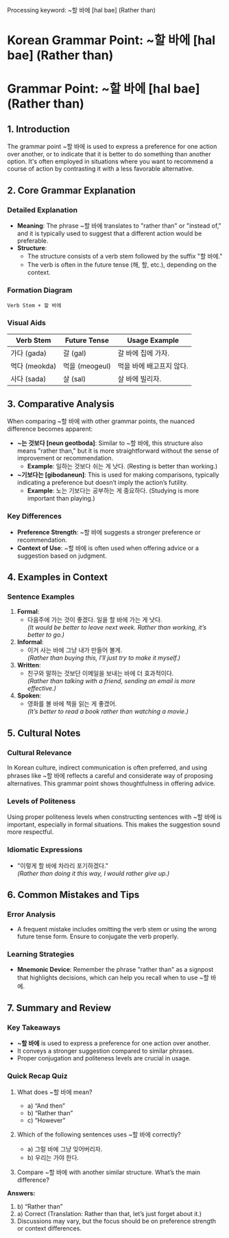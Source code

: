 Processing keyword: ~할 바에 [hal bae] (Rather than)
# Korean Grammar Point: ~할 바에 [hal bae] (Rather than)
# Grammar Point: ~할 바에 [hal bae] (Rather than)
## 1. Introduction
The grammar point ~할 바에 is used to express a preference for one action over another, or to indicate that it is better to do something than another option. It's often employed in situations where you want to recommend a course of action by contrasting it with a less favorable alternative.
## 2. Core Grammar Explanation
### Detailed Explanation
- **Meaning**: The phrase ~할 바에 translates to "rather than" or "instead of," and it is typically used to suggest that a different action would be preferable.
- **Structure**: 
  - The structure consists of a verb stem followed by the suffix "할 바에."
  - The verb is often in the future tense (해, 할, etc.), depending on the context.
### Formation Diagram
```
Verb Stem + 할 바에
```
### Visual Aids
| Verb Stem    | Future Tense   | Usage Example                       |
|--------------|----------------|------------------------------------|
| 가다 (gada)  | 갈 (gal)       | 갈 바에 집에 가자.                 |
| 먹다 (meokda)| 먹을 (meogeul)| 먹을 바에 배고프지 않다.           |
| 사다 (sada)  | 살 (sal)       | 살 바에 빌리자.                     |
## 3. Comparative Analysis
When comparing ~할 바에 with other grammar points, the nuanced difference becomes apparent:
- **~는 것보다 [neun geotboda]**: Similar to ~할 바에, this structure also means "rather than," but it is more straightforward without the sense of improvement or recommendation. 
  - **Example**:  일하는 것보다 쉬는 게 낫다. (Resting is better than working.)
- **~기보다는 [gibodaneun]**: This is used for making comparisons, typically indicating a preference but doesn’t imply the action’s futility.
  - **Example**: 노는 기보다는 공부하는 게 중요하다. (Studying is more important than playing.)
  
### Key Differences
- **Preference Strength**: ~할 바에 suggests a stronger preference or recommendation.
- **Context of Use**: ~할 바에 is often used when offering advice or a suggestion based on judgment.
## 4. Examples in Context
### Sentence Examples
1. **Formal**: 
   - 다음주에 가는 것이 좋겠다. 일을 할 바에 가는 게 낫다.  
   *(It would be better to leave next week. Rather than working, it’s better to go.)*
2. **Informal**: 
   - 이거 사는 바에 그냥 내가 만들어 볼게.  
   *(Rather than buying this, I’ll just try to make it myself.)*
3. **Written**: 
   - 친구와 말하는 것보단 이메일을 보내는 바에 더 효과적이다.  
   *(Rather than talking with a friend, sending an email is more effective.)*
4. **Spoken**: 
   - 영화를 볼 바에 책을 읽는 게 좋겠어.  
   *(It’s better to read a book rather than watching a movie.)*
## 5. Cultural Notes
### Cultural Relevance
In Korean culture, indirect communication is often preferred, and using phrases like ~할 바에 reflects a careful and considerate way of proposing alternatives. This grammar point shows thoughtfulness in offering advice.
### Levels of Politeness
Using proper politeness levels when constructing sentences with ~할 바에 is important, especially in formal situations. This makes the suggestion sound more respectful.
### Idiomatic Expressions
- "이렇게 할 바에 차라리 포기하겠다."  
*(Rather than doing it this way, I would rather give up.)*
## 6. Common Mistakes and Tips
### Error Analysis
- A frequent mistake includes omitting the verb stem or using the wrong future tense form. Ensure to conjugate the verb properly.
  
### Learning Strategies
- **Mnemonic Device**: Remember the phrase "rather than" as a signpost that highlights decisions, which can help you recall when to use ~할 바에.
## 7. Summary and Review
### Key Takeaways
- **~할 바에** is used to express a preference for one action over another.
- It conveys a stronger suggestion compared to similar phrases.
- Proper conjugation and politeness levels are crucial in usage.
### Quick Recap Quiz
1. What does ~할 바에 mean?
   - a) “And then”
   - b) “Rather than”
   - c) “However”
   
2. Which of the following sentences uses ~할 바에 correctly?
   - a) 그럴 바에 그냥 잊어버리자.
   - b) 우리는 가야 한다.
3. Compare ~할 바에 with another similar structure. What’s the main difference?
   
**Answers:**
1. b) “Rather than”
2. a) Correct (Translation: Rather than that, let’s just forget about it.)
3. Discussions may vary, but the focus should be on preference strength or context differences.
